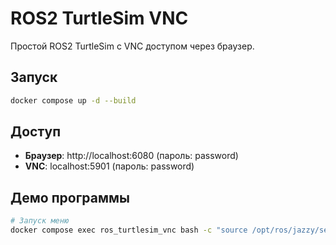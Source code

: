 # ROS2 TurtleSim VNC

Простой ROS2 TurtleSim с VNC доступом через браузер.

## Запуск

```bash
docker compose up -d --build
```

## Доступ

- **Браузер**: http://localhost:6080 (пароль: password)
- **VNC**: localhost:5901 (пароль: password)

## Демо программы

```bash
# Запуск меню
docker compose exec ros_turtlesim_vnc bash -c "source /opt/ros/jazzy/setup.bash && python3 /home/ros/ros_workspace/src/demo/menu.py"
```
